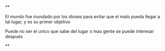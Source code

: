 **

El mundo fue inundado por los dioses para evitar que el malo pueda llegar a tal lugar, y es su primer objetivo 

Puede no ser el unico que sabe del lugar o mas gente se puede interesar después

**